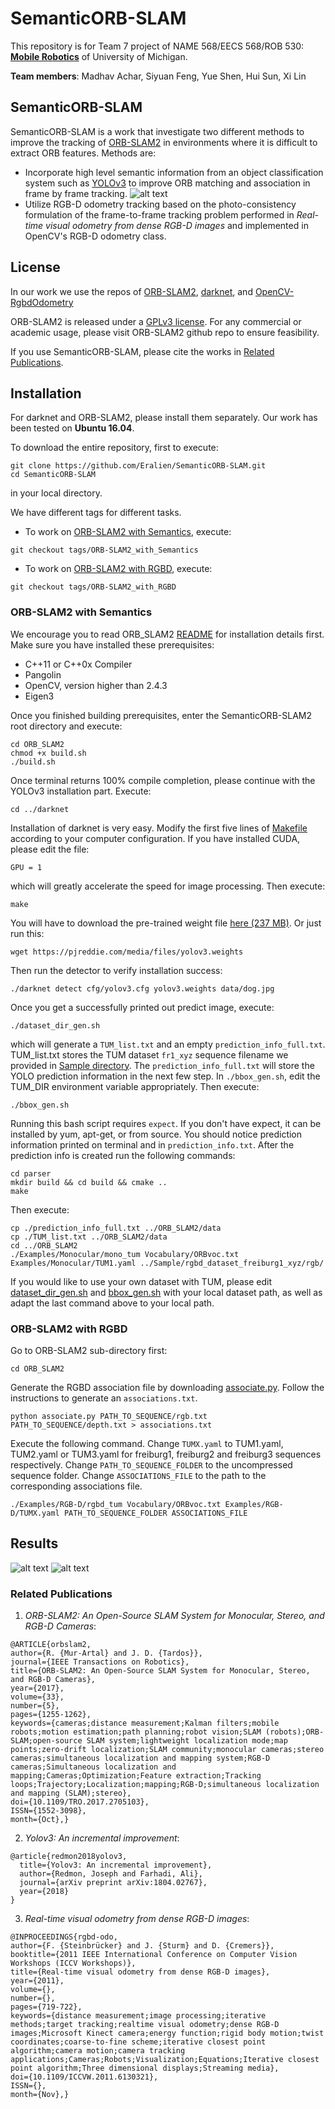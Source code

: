 # SemanticORB-SLAM

This repository is for Team 7 project of NAME 568/EECS 568/ROB 530: [__Mobile Robotics__](http://robots.engin.umich.edu/mobilerobotics/) of University of Michigan.

__Team members__: Madhav Achar, Siyuan Feng, Yue Shen, Hui Sun, Xi Lin

## SemanticORB-SLAM
 SemanticORB-SLAM is a work that investigate two different methods to improve the tracking of [ORB-SLAM2](https://github.com/raulmur/ORB_SLAM2) in environments where it is difficult to extract ORB features. Methods are:
 * Incorporate high level semantic information from an object classification system such as [YOLOv3](https://pjreddie.com/darknet/yolo/) to improve ORB matching and association in frame by frame tracking. 
 ![alt text](ORB-SLAM-semantic.png "Semantic Pipeline")
 * Utilize RGB-D odometry tracking based on the photo-consistency formulation of the frame-to-frame tracking problem performed in <cite>Real-time visual odometry from dense RGB-D images</cite> and implemented in OpenCV's RGB-D odometry class.

 ## License
 In our work we use the repos of [ORB-SLAM2](https://github.com/raulmur/ORB_SLAM2), [darknet](https://github.com/pjreddie/darknet), and [OpenCV-RgbdOdometry](https://github.com/tzutalin/OpenCV-RgbdOdometry)

ORB-SLAM2 is released under a [GPLv3 license](https://github.com/raulmur/ORB_SLAM2/blob/master/License-gpl.txt). For any commercial or academic usage, please visit ORB-SLAM2 github repo to ensure feasibility.

If you use SemanticORB-SLAM, please cite the works in [Related Publications](#related-publications).


## Installation
For darknet and ORB-SLAM2, please install them separately. Our work has been tested on __Ubuntu 16.04__.

To download the entire repository, first to execute:
```
git clone https://github.com/Eralien/SemanticORB-SLAM.git
cd SemanticORB-SLAM
```
in your local directory.

We have different tags for different tasks. 
* To work on [ORB-SLAM2 with Semantics](#ORB-SLAM2-with-Semantics), execute:
```
git checkout tags/ORB-SLAM2_with_Semantics
```
* To work on  [ORB-SLAM2 with RGBD](#ORB-SLAM2-with-RGBD), execute:
```
git checkout tags/ORB-SLAM2_with_RGBD
```

### ORB-SLAM2 with Semantics
We encourage you to read ORB_SLAM2 [README](./ORB_SLAM2/README.md) for installation details first. Make sure you have installed these prerequisites:
* C++11 or C++0x Compiler
* Pangolin
* OpenCV, version higher than 2.4.3
* Eigen3

Once you finished building prerequisites, enter the SemanticORB-SLAM2 root directory and execute:
```
cd ORB_SLAM2
chmod +x build.sh
./build.sh
```

Once terminal returns 100% compile completion, please continue with the YOLOv3 installation part. Execute:
```
cd ../darknet
```

Installation of darknet is very easy. Modify the first five lines of [Makefile](./darknet/Makefile) according to your computer configuration. If you have installed CUDA, please edit the file:
```
GPU = 1
```
which will greatly accelerate the speed for image processing. Then execute:
```
make
```
You will have to download the pre-trained weight file [here (237 MB)](https://pjreddie.com/media/files/yolov3.weights). Or just run this:
```
wget https://pjreddie.com/media/files/yolov3.weights
```
Then run the detector to verify installation success:
```
./darknet detect cfg/yolov3.cfg yolov3.weights data/dog.jpg
```
Once you get a successfully printed out predict image, execute:
```
./dataset_dir_gen.sh
```
which will generate a `TUM_list.txt` and an empty `prediction_info_full.txt`. TUM_list.txt stores the TUM dataset `fr1_xyz` sequence filename we provided in [Sample directory](./Sample/). The `prediction_info_full.txt` will store the YOLO prediction information in the next few step. In `./bbox_gen.sh`, edit the TUM_DIR environment variable appropriately. Then execute:
```
./bbox_gen.sh
```
Running this bash script requires `expect`. If you don't have expect, it can be installed by yum, apt-get, or from source. You should notice prediction information printed on terminal and in `prediction_info.txt`. After the prediction info is created run the following commands:
```
cd parser
mkdir build && cd build && cmake ..
make
```

Then execute:
```
cp ./prediction_info_full.txt ../ORB_SLAM2/data
cp ./TUM_list.txt ../ORB_SLAM2/data
cd ../ORB_SLAM2
./Examples/Monocular/mono_tum Vocabulary/ORBvoc.txt Examples/Monocular/TUM1.yaml ../Sample/rgbd_dataset_freiburg1_xyz/rgb/
```

If you would like to use your own dataset with TUM, please edit [dataset_dir_gen.sh](./darknet/dataset_dir_gen.sh) and [bbox_gen.sh](./darknet/bbox_gen.sh) with your local dataset path, as well as adapt the last command above to your local path.

### ORB-SLAM2 with RGBD
Go to ORB-SLAM2 sub-directory first:
```
cd ORB_SLAM2
```
Generate the RGBD association file by downloading [associate.py](http://vision.in.tum.de/data/datasets/rgbd-dataset/tools). Follow the instructions to generate an `associations.txt`.
```
python associate.py PATH_TO_SEQUENCE/rgb.txt PATH_TO_SEQUENCE/depth.txt > associations.txt
```

Execute the following command. Change `TUMX.yaml` to TUM1.yaml, TUM2.yaml or TUM3.yaml for freiburg1, freiburg2 and freiburg3 sequences respectively. Change `PATH_TO_SEQUENCE_FOLDER` to the uncompressed sequence folder. Change `ASSOCIATIONS_FILE` to the path to the corresponding associations file.
```
./Examples/RGB-D/rgbd_tum Vocabulary/ORBvoc.txt Examples/RGB-D/TUMX.yaml PATH_TO_SEQUENCE_FOLDER ASSOCIATIONS_FILE
```

## Results
![alt text](RMSE_Traj_Error.png "Traj Error")
![alt text](FrameFailed.png "Frame Failed")

 ### Related Publications
 1. <cite>ORB-SLAM2: An Open-Source SLAM System for Monocular, Stereo, and RGB-D Cameras</cite>:
 ```
@ARTICLE{orbslam2, 
author={R. {Mur-Artal} and J. D. {Tardos}}, 
journal={IEEE Transactions on Robotics}, 
title={ORB-SLAM2: An Open-Source SLAM System for Monocular, Stereo, and RGB-D Cameras}, 
year={2017}, 
volume={33}, 
number={5}, 
pages={1255-1262}, 
keywords={cameras;distance measurement;Kalman filters;mobile robots;motion estimation;path planning;robot vision;SLAM (robots);ORB-SLAM;open-source SLAM system;lightweight localization mode;map points;zero-drift localization;SLAM community;monocular cameras;stereo cameras;simultaneous localization and mapping system;RGB-D cameras;Simultaneous localization and mapping;Cameras;Optimization;Feature extraction;Tracking loops;Trajectory;Localization;mapping;RGB-D;simultaneous localization and mapping (SLAM);stereo}, 
doi={10.1109/TRO.2017.2705103}, 
ISSN={1552-3098}, 
month={Oct},}
 ```
 2. <cite>Yolov3: An incremental improvement</cite>:
```
@article{redmon2018yolov3,
  title={Yolov3: An incremental improvement},
  author={Redmon, Joseph and Farhadi, Ali},
  journal={arXiv preprint arXiv:1804.02767},
  year={2018}
}
```

 3. <cite>Real-time visual odometry from dense RGB-D images</cite>:
 ```
 @INPROCEEDINGS{rgbd-odo, 
author={F. {Steinbrücker} and J. {Sturm} and D. {Cremers}}, 
booktitle={2011 IEEE International Conference on Computer Vision Workshops (ICCV Workshops)}, 
title={Real-time visual odometry from dense RGB-D images}, 
year={2011}, 
volume={}, 
number={}, 
pages={719-722}, 
keywords={distance measurement;image processing;iterative methods;target tracking;realtime visual odometry;dense RGB-D images;Microsoft Kinect camera;energy function;rigid body motion;twist coordinates;coarse-to-fine scheme;iterative closest point algorithm;camera motion;camera tracking applications;Cameras;Robots;Visualization;Equations;Iterative closest point algorithm;Three dimensional displays;Streaming media}, 
doi={10.1109/ICCVW.2011.6130321}, 
ISSN={}, 
month={Nov},}
 ```
